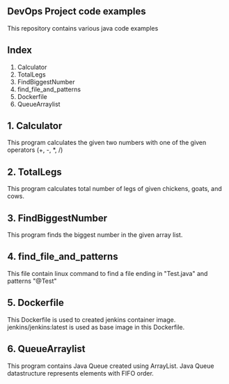 ## DevOps Project code examples

This repository contains various java code examples

## Index
1. Calculator
2. TotalLegs
3. FindBiggestNumber
4. find_file_and_patterns
5. Dockerfile
6. QueueArraylist

## 1. Calculator
This program calculates the given two numbers with one of the given operators (+, -, *, /)

## 2. TotalLegs
This program calculates total number of legs of given chickens, goats, and cows.

## 3. FindBiggestNumber
This program finds the biggest number in the given array list.

## 4. find_file_and_patterns
This file contain linux command to find a file ending in "Test.java" and patterns "@Test"

## 5. Dockerfile
This Dockerfile is used to created jenkins container image. jenkins/jenkins:latest is used as base image in this Dockerfile.

## 6. QueueArraylist
This program contains Java Queue created using ArrayList. Java Queue datastructure represents elements with FIFO order.